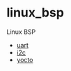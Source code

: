 # linux_bsp
Linux BSP


- [uart](uart/)
- [i2c](i2c/)
- [yocto](https://github.com/jeong7231/my_yocto_project)
